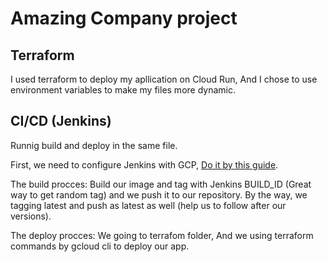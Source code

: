 # Amazing Company project

## Terraform
I used terraform to deploy my apllication on Cloud Run, And I chose to use environment variables to make my files more dynamic.


## CI/CD (Jenkins)

Runnig build and deploy in the same file.

First, we need to configure Jenkins with GCP, [Do it by this guide](https://dareplanet.tech/en/insights/how-to-configure-jenkins-with-google-cloud-platform/).

The build procces: Build our image and tag with Jenkins BUILD_ID (Great way to get random tag) and we push it to our repository.
By the way, we tagging latest and push as latest as well (help us to follow after our versions).

The deploy procces: We going to terrafom folder, And we using terraform commands by gcloud cli to deploy our app.


